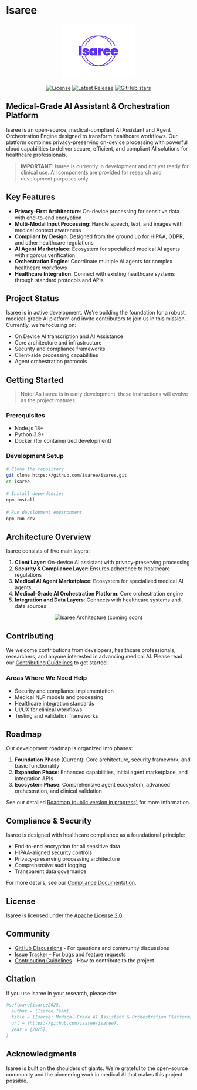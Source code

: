 # Isaree

<p align="center">
  <img src="docs/assets/Isaree Main Logo 800x600.jpg" alt="Isaree Logo" width="200"/>
</p>

<p align="center">
  <a href="https://github.com/isaree/isaree/blob/main/LICENSE"><img src="https://img.shields.io/badge/License-Apache%202.0-blue.svg" alt="License"></a>
  <a href="https://github.com/isaree/isaree/releases"><img src="https://img.shields.io/github/v/release/isaree/isaree" alt="Latest Release"></a>
  <a href="https://github.com/isaree/isaree/stargazers"><img src="https://img.shields.io/github/stars/isaree/isaree" alt="GitHub stars"></a>
</p>

## Medical-Grade AI Assistant & Orchestration Platform

Isaree is an open-source, medical-compliant AI Assistant and Agent Orchestration Engine designed to transform healthcare workflows. Our platform combines privacy-preserving on-device processing with powerful cloud capabilities to deliver secure, efficient, and compliant AI solutions for healthcare professionals.

> **IMPORTANT**: Isaree is currently in development and not yet ready for clinical use. All components are provided for research and development purposes only.

## Key Features

- **Privacy-First Architecture**: On-device processing for sensitive data with end-to-end encryption
- **Multi-Modal Input Processing**: Handle speech, text, and images with medical context awareness
- **Compliant by Design**: Designed from the ground up for HIPAA, GDPR, and other healthcare regulations
- **AI Agent Marketplace**: Ecosystem for specialized medical AI agents with rigorous verification
- **Orchestration Engine**: Coordinate multiple AI agents for complex healthcare workflows
- **Healthcare Integration**: Connect with existing healthcare systems through standard protocols and APIs

## Project Status

Isaree is in active development. We're building the foundation for a robust, medical-grade AI platform and invite contributors to join us in this mission. Currently, we're focusing on:

- On Device AI transcription and AI Assistance
- Core architecture and infrastructure
- Security and compliance frameworks
- Client-side processing capabilities
- Agent orchestration protocols

## Getting Started

> Note: As Isaree is in early development, these instructions will evolve as the project matures.

### Prerequisites

- Node.js 18+
- Python 3.9+
- Docker (for containerized development)

### Development Setup

```bash
# Clone the repository
git clone https://github.com/isaree/isaree.git
cd isaree

# Install dependencies
npm install

# Run development environment
npm run dev
```

## Architecture Overview

Isaree consists of five main layers:

1. **Client Layer**: On-device AI assistant with privacy-preserving processing
2. **Security & Compliance Layer**: Ensures adherence to healthcare regulations
3. **Medical AI Agent Marketplace**: Ecosystem for specialized medical AI agents
4. **Medical-Grade AI Orchestration Platform**: Core orchestration engine
5. **Integration and Data Layers**: Connects with healthcare systems and data sources

<p align="center">
  <img src="docs/assets/architecture-overview.png" alt="Isaree Architecture (coming soon)" width="600"/>
</p>

## Contributing

We welcome contributions from developers, healthcare professionals, researchers, and anyone interested in advancing medical AI. Please read our [Contributing Guidelines](CONTRIBUTING.md) to get started.

### Areas Where We Need Help

- Security and compliance implementation
- Medical NLP models and processing
- Healthcare integration standards
- UI/UX for clinical workflows
- Testing and validation frameworks

## Roadmap

Our development roadmap is organized into phases:

1. **Foundation Phase** (Current): Core architecture, security framework, and basic functionality
2. **Expansion Phase**: Enhanced capabilities, initial agent marketplace, and integration APIs
3. **Ecosystem Phase**: Comprehensive agent ecosystem, advanced orchestration, and clinical validation

See our detailed [Roadmap (public  version in progress)](docs/roadmap/README.md) for more information.

## Compliance & Security

Isaree is designed with healthcare compliance as a foundational principle:

- End-to-end encryption for all sensitive data
- HIPAA-aligned security controls
- Privacy-preserving processing architecture
- Comprehensive audit logging
- Transparent data governance

For more details, see our [Compliance Documentation](docs/compliance/README.md).

## License

Isaree is licensed under the [Apache License 2.0](LICENSE).

## Community

- [GitHub Discussions](https://github.com/isaree/isaree/discussions) - For questions and community discussions
- [Issue Tracker](https://github.com/isaree/isaree/issues) - For bugs and feature requests
- [Contributing Guidelines](CONTRIBUTING.md) - How to contribute to the project

## Citation

If you use Isaree in your research, please cite:

```bibtex
@software{isaree2025,
  author = {Isaree Team},
  title = {Isaree: Medical-Grade AI Assistant & Orchestration Platform},
  url = {https://github.com/isaree/isaree},
  year = {2025},
}
```

## Acknowledgments

Isaree is built on the shoulders of giants. We're grateful to the open-source community and the pioneering work in medical AI that makes this project possible.
